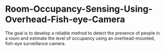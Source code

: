 # Room-Occupancy-Sensing-Using-Overhead-Fish-eye-Camera
The goal is to develop a reliable method to detect the presence of people in a room and estimate the level of occupancy using an overhead-mounted, fish-eye surveillance camera.
